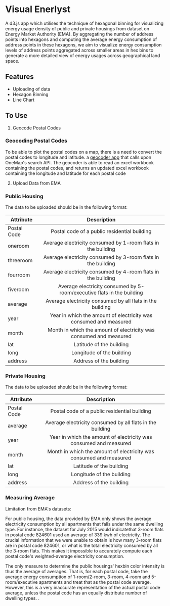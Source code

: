 # Visual Enerlyst

A d3.js app which utilises the technique of hexagonal binning for visualizing energy usage density of public and private housings from dataset on Energy Market Authority (EMA). By aggregating the number of address points into hexagons and computing the average energy consumption of address points in these hexagons, we aim to visualize energy consumption levels of address points aggregated across smaller areas in hex bins to generate a more detailed view of energy usages across geographical land space. 

## Features

* Uploading of data
* Hexagon Binning
* Line Chart

## To Use
1. Geocode Postal Codes

### Geocoding Postal Codes
To be able to plot the postal codes on a map, there is a need to convert the postal codes to longitude and latitude. a [geocoder app](https://github.com/jiajunng/SgPostalToLatLng) that calls upon OneMap's search API. The geocoder is able to read an excel workbook containing the postal codes, and returns an updated excel workbook containing the longitude and latitude for each postal code

2. Upload Data from EMA

### Public Housing
The data to be uploaded should be in the following format:

| Attribute        | Description           | 
| ------------- |:-------------:| 
| Postal Code      | 	Postal code of a public residential building | 
| oneroom      | Average electricity consumed by 1-room flats in the building      | 
| threeroom | Average electricity consumed by 3-room flats in the building      | 
| fourroom      | Average electricity consumed by 4-room flats in the building | 
| fiveroom      | Average electricity consumed by 5-room/executive flats in the building      | 
| average | Average electricity consumed by all flats in the building      |
| year      | Year in which the amount of electricity was consumed and measured | 
| month      | Month in which the amount of electricity was consumed and measured      | 
| lat | Latitude of the building      |
| long | Longitude of the building      |
| address | Address of the building      |

### Private Housing
The data to be uploaded should be in the following format:

| Attribute        | Description           | 
| ------------- |:-------------:| 
| Postal Code      | 	Postal code of a public residential building |  
| average | Average electricity consumed by all flats in the building      |
| year      | Year in which the amount of electricity was consumed and measured | 
| month      | Month in which the amount of electricity was consumed and measured      | 
| lat | Latitude of the building      |
| long | Longitude of the building      |
| address | Address of the building      |

### Measuring Average 
Limitation from EMA's datasets:

For public housing, the data provided by EMA only shows the average electricity consumption by all apartments that falls under the same dwelling type. For instance, the dataset for July 2015 would indicatethat 3-room flats in postal code 824601 used an average of 339 kwh of electricity. The crucial information that we were unable to obtain is how many 3-room flats are in postal code 824601, or what is the total electricity consumed by all the 3-room flats. This makes it impossible to accurately compute each postal code's weighted-average electricity consumption.

The only measure to determine the public housings' hexbin color intensity is thus the average of averages. That is, for each postal code, take the average energy consumption of 1-room/2-room, 3-room, 4-room and 5-room/executive apartments and treat that as the postal code average. However, this is a very inaccurate representation of the actual postal code average, unless the postal code has an equally distribute number of dwelling types.
.
